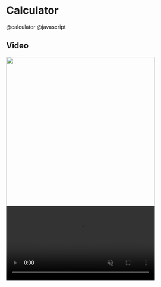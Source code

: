# Calculator
@calculator @javascript 

## Video



  

<img src='https://user-images.githubusercontent.com/98836519/173416138-89c8b603-83eb-4563-8935-4622f751221e.gif' width='400' loop="true" autoplay="true !important" controls muted>

<video src='https://user-images.githubusercontent.com/98836519/173416368-8123bb4c-a893-4fa6-90c6-8b773b0f894f.mp4' width='400' loop="true" autoplay="true !important" controls muted>

